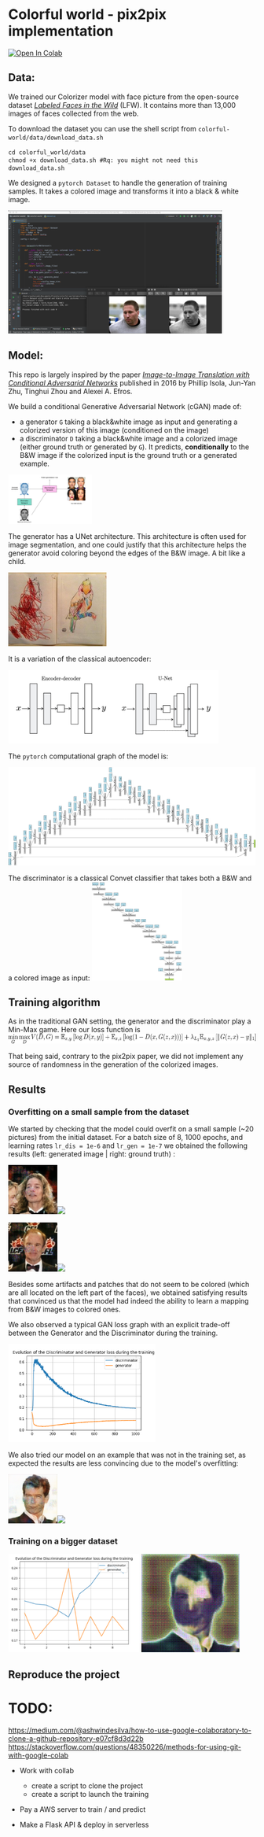 # Colorful world - pix2pix implementation

[![Open In Colab](https://colab.research.google.com/assets/colab-badge.svg)](https://colab.research.google.com/github/SachaIZADI/colorful-world-pix2pix/blob/master/pix2pix.ipynb)

## Data:
We trained our Colorizer model with face picture from the open-source dataset [*Labeled Faces in the Wild*](http://vis-www.cs.umass.edu/lfw/) (LFW). 
It contains more than 13,000 images of faces collected from the web.

To download the dataset you can use the shell script from `colorful-world/data/download_data.sh` 

```
cd colorful_world/data
chmod +x download_data.sh #Rq: you might not need this
download_data.sh
```

We designed a `pytorch Dataset` to handle the generation of training samples. 
It takes a colored image and transforms it into a black & white image.

<img src = "/media/color2black&white.png" height="250">


## Model:
This repo is largely inspired by the paper [*Image-to-Image Translation with Conditional Adversarial Networks*](https://arxiv.org/pdf/1611.07004.pdf)
published in 2016 by Phillip Isola, Jun-Yan Zhu, Tinghui Zhou and Alexei A. Efros.

We build a conditional Generative Adversarial Network (cGAN) made of:
- a generator `G` taking a black&white image as input and generating a colorized version of this image (conditioned on the image)
- a discriminator `D` taking a black&white image and a colorized image (either ground truth or generated by `G`). 
It predicts, **conditionally** to the B&W image if the colorized input is the ground truth or a generated example.

<img src = "/media/GAN.png" height="100">


The generator has a UNet architecture. This architecture is often used for image segmentation, and one could justify that this architecture
helps the generator avoid coloring beyond the edges of the B&W image. A bit like a child.

<img src = "/media/color_edge.jpg" height="150">

It is a variation of the classical autoencoder:

<img src = "/media/Unet.png" height="150">

The `pytorch` computational graph of the model is: 

<img src = "/media/generator.png" height="200">

The discriminator is a classical Convet classifier that takes both a B&W and a colored image as input:
<img src = "/media/discriminator.png" height="200">

## Training algorithm

As in the traditional GAN setting, the generator and the discriminator play a Min-Max game. Here our loss function is
<img src = "/media/loss_fn.png" height="20">

That being said, contrary to the pix2pix paper, we did not implement any source of randomness in the generation of the colorized images.

## Results

### Overfitting on a small sample from the dataset

We started by checking that the model could overfit on a small sample (~20 pictures) from the initial dataset. For a batch size of 8, 1000 epochs, 
and learning rates `lr_dis = 1e-6` and `lr_gen = 1e-7` we obtained the following results (left: generated image | right: ground truth) :

<img src = "/media/first_results/img_1_generated.png" height="100"><img src = "/media/first_results/img_1_original.png" height="100">

<img src = "/media/first_results/img_2_generated.png" height="100"><img src = "/media/first_results/img_2_original.png" height="100">

Besides some artifacts and patches that do not seem to be colored (which are all located on the left part of the faces), we obtained satisfying results
that convinced us that the model had indeed the ability to learn a mapping from B&W images to colored ones.

We also observed a typical GAN loss graph with an explicit trade-off between the Generator and the Discriminator during the training.

<img src = "/media/first_results/loss_graph.png" height="200">

We also tried our model on an example that was not in the training set, as expected the results are less convincing due to the model's overfitting:

<img src = "/media/first_results/test_img_generated.png" height="100"><img src = "/media/first_results/test_img_original.png" height="100">


### Training on a bigger dataset


<img src = "/colorful_world/results/loss_graph.png" height="200">

<img src = "/colorful_world/results/color_evolution/colorization_training.gif" height="200">


## Reproduce the project

# TODO:

https://medium.com/@ashwindesilva/how-to-use-google-colaboratory-to-clone-a-github-repository-e07cf8d3d22b
https://stackoverflow.com/questions/48350226/methods-for-using-git-with-google-colab
    
- Work with collab
    - create a script to clone the project
    - create a script to launch the training

- Pay a AWS server to train / and predict



- Make a Flask API & deploy in serverless
